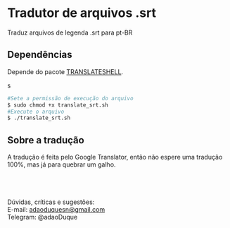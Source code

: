 # Tradutor de arquivos .srt

Traduz arquivos de legenda .srt para pt-BR

## Dependências
Depende do pacote [TRANSLATESHELL](https://github.com/soimort/translate-shell).

s
```sh
#Sete a permissão de execução do arquivo
$ sudo chmod +x translate_srt.sh
#Execute o arquivo
$ ./translate_srt.sh
```

## Sobre a tradução
A tradução é feita pelo Google Translator, então não espere uma tradução 100%, mas já para quebrar um galho.
<br>
<br>
<br>
<br>
<br>
Dúvidas, críticas e sugestões:<br>
E-mail: adaoduquesn@gmail.com<br>
Telegram: @adaoDuque <br>